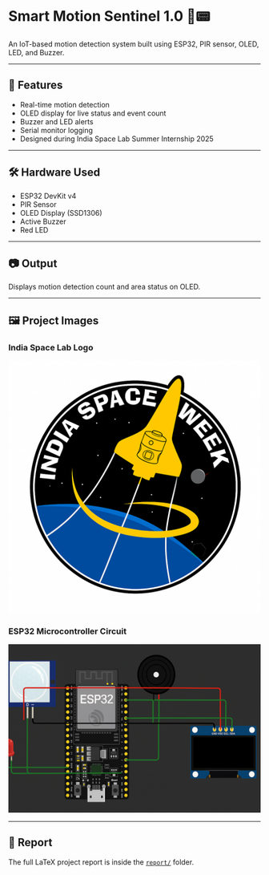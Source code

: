 # Smart Motion Sentinel 1.0 🚨📟

An IoT-based motion detection system built using ESP32, PIR sensor, OLED, LED, and Buzzer.

---

## 🔧 Features
- Real-time motion detection
- OLED display for live status and event count
- Buzzer and LED alerts
- Serial monitor logging
- Designed during India Space Lab Summer Internship 2025

---

## 🛠️ Hardware Used
- ESP32 DevKit v4
- PIR Sensor
- OLED Display (SSD1306)
- Active Buzzer
- Red LED

---

## 📷 Output
Displays motion detection count and area status on OLED.

---

## 🖼️ Project Images

### India Space Lab Logo
![India Space Lab Logo](India_space.png)

### ESP32 Microcontroller Circuit
![ESP32 Motion Detection Circuit](ESP32.png)

---

## 📄 Report
The full LaTeX project report is inside the [`report/`](Report.pdf) folder.

